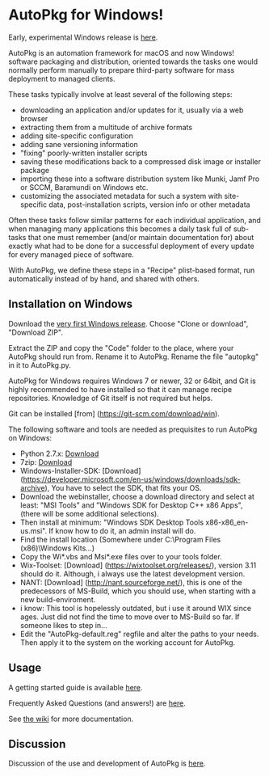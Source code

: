 AutoPkg for Windows!
====================

Early, experimental Windows release is [here](https://github.com/NickETH/autopkg/tree/win).

AutoPkg is an automation framework for macOS and now Windows! software packaging and distribution, oriented towards the tasks one would normally perform manually to prepare third-party software for mass deployment to managed clients.

These tasks typically involve at least several of the following steps:

* downloading an application and/or updates for it, usually via a web browser
* extracting them from a multitude of archive formats
* adding site-specific configuration
* adding sane versioning information
* "fixing" poorly-written installer scripts
* saving these modifications back to a compressed disk image or installer package
* importing these into a software distribution system like Munki, Jamf Pro or SCCM, Baramundi on Windows etc.
* customizing the associated metadata for such a system with site-specific data, post-installation scripts, version info or other metadata

Often these tasks follow similar patterns for each individual application, and when managing many applications this becomes a daily task full of sub-tasks that one must remember (and/or maintain documentation for) about exactly what had to be done for a successful deployment of every update for every managed piece of software.

With AutoPkg, we define these steps in a "Recipe" plist-based format, run automatically instead of by hand, and shared with others.


Installation on Windows
-----------------------

Download the [very first Windows release](https://github.com/NickETH/autopkg/tree/win). Choose "Clone or download", "Download ZIP".

Extract the ZIP and copy the "Code" folder to the place, where your AutoPkg should run from. Rename it to AutoPkg. Rename the file "autopkg" in it to AutoPkg.py.

AutoPkg for Windows requires Windows 7 or newer, 32 or 64bit, and Git is highly recommended to have installed so that it can manage recipe repositories. Knowledge of Git itself is not required but helps.

Git can be installed [from] (https://git-scm.com/download/win).

The following software and tools are needed as prequisites to run AutoPkg on Windows:
- Python 2.7.x: [Download](https://www.python.org/downloads/)
- 7zip: [Download](https://www.7-zip.org/)
- Windows-Installer-SDK: [Download] (https://developer.microsoft.com/en-us/windows/downloads/sdk-archive), You have to select the SDK, that fits your OS.
 - Download the webinstaller, choose a download directory and select at least: "MSI Tools" and "Windows SDK for Desktop C++ x86 Apps", (there will be some additional selections).
 - Then install at minimum: "Windows SDK Desktop Tools x86-x86_en-us.msi". If know how to do it, an admin install will do.
 - Find the install location (Somewhere under C:\Program Files (x86)\Windows Kits\...)
 - Copy the Wi*.vbs and Msi*.exe files over to your tools folder.
- Wix-Toolset: [Download] (https://wixtoolset.org/releases/), version 3.11 should do it. Although, i always use the latest development version.
- NANT: [Download] (http://nant.sourceforge.net/), this is one of the predecessors of MS-Build, which you should use, when starting with a new build-enviroment.
 - i know: This tool is hopelessly outdated, but i use it around WIX since ages. Just did not find the time to move over to MS-Build so far. If someone likes to step in...
- Edit the "AutoPkg-default.reg" regfile and alter the paths to your needs. Then apply it to the system on the working account for AutoPkg.

Usage
-----

A getting started guide is available [here](https://github.com/autopkg/autopkg/wiki/Getting-Started).

Frequently Asked Questions (and answers!) are [here](https://github.com/autopkg/autopkg/wiki/FAQ).

See [the wiki](https://github.com/autopkg/autopkg/wiki) for more documentation.


Discussion
----------

Discussion of the use and development of AutoPkg is [here](http://groups.google.com/group/autopkg-discuss).
